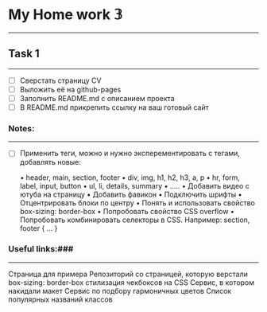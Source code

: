 # My Home work 𝟛
---

## Task 1 ##
---

- [ ] Сверстать страницу CV
- [ ] Выложить её на github-pages
- [ ] Заполнить README.md с описанием проекта
- [ ] В README.md прикрепить ссылку на ваш готовый сайт

### Notes: ###
---

- [ ] Применить теги, можно и нужно эксперементировать с тегами, добавлять новые:

  • header, main, section, footer
  • div, img, h1, h2, h3, a, p
  • hr, form, label, input, button
  • ul, li, details, summary
  • .....
  • Добавить видео с ютуба на страницу
  • Добавить фавикон
  • Подключить шрифты
  • Отцентрировать блоки по центру
  • Понять и использовать свойство box-sizing: border-box
  • Попробовать свойство CSS overflow
  • Попробовать комбинировать селекторы в CSS. Например: section, footer { ... }

### Useful links:###
---
Страница для примера
Репозиторий со страницей, которую верстали
box-sizing: border-box
стилизация чекбоксов на CSS
Сервис, в котором накидали макет
Сервис по подбору гармоничных цветов
Список популярных названий классов
